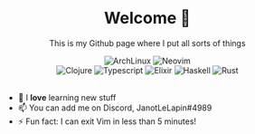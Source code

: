 <div align="center">
  <br/>
  <h1>Welcome 👋</h1>
  <p>This is my Github page where I put all sorts of things</p>
  <div>
    <img src="https://img.shields.io/badge/Arch%20Linux-1793D1?logo=arch-linux&logoColor=white&style=for-the-badge" alt="ArchLinux" />
    <img src="https://img.shields.io/badge/NeoVim-%2357A143.svg?&style=for-the-badge&logo=neovim&logoColor=white" alt="Neovim" />
    <br/>
    <img src="https://img.shields.io/badge/Clojure-%23Clojure.svg?style=for-the-badge&logo=Clojure&logoColor=white" alt="Clojure" />
    <img src="https://img.shields.io/badge/typescript-%23007ACC.svg?style=for-the-badge&logo=typescript&logoColor=white" alt="Typescript" />
    <img src="https://img.shields.io/badge/elixir-%234B275F.svg?style=for-the-badge&logo=elixir&logoColor=white" alt="Elixir" />
    <img src="https://img.shields.io/badge/Haskell-5e5086?style=for-the-badge&logo=haskell&logoColor=white" alt="Haskell" />
    <img src="https://img.shields.io/badge/rust-%23000000.svg?style=for-the-badge&logo=rust&logoColor=white" alt="Rust" />
  </div>
</div>

<br/>

- 🔭 I **love** learning new stuff
- 📫 You can add me on Discord, JanotLeLapin#4989
- ⚡ Fun fact: I can exit Vim in less than 5 minutes!
